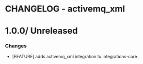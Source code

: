 # CHANGELOG - activemq_xml

1.0.0/ Unreleased
==================

### Changes

* [FEATURE] adds activemq_xml integration to integrations-core.

